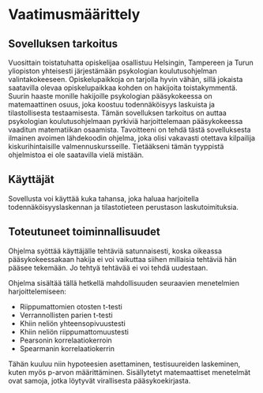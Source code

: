 # Vaatimusmäärittely

## Sovelluksen tarkoitus

Vuosittain toistatuhatta opiskelijaa osallistuu Helsingin, Tampereen ja Turun yliopiston yhteisesti järjestämään psykologian koulutusohjelman valintakokeeseen. Opiskelupaikkoja on tarjolla hyvin vähän, sillä jokaista saatavilla olevaa opiskelupaikkaa kohden on hakijoita toistakymmentä. Suurin haaste monille hakijoille psykologian pääsykokeessa on matemaattinen osuus, joka koostuu todennäköisyys laskuista ja tilastollisesta testaamisesta. Tämän sovelluksen tarkoitus on auttaa psykologian koulutusohjelmaan pyrkiviä harjoittelemaan pääsykokeessa vaaditun matematiikan osaamista. Tavoitteeni on tehdä tästä sovelluksesta ilmainen avoimen lähdekoodin ohjelma, joka olisi vakavasti otettava kilpailija kiskurihintaisille valmennuskursseille. Tietääkseni tämän tyyppistä ohjelmistoa ei ole saatavilla vielä mistään.

## Käyttäjät

Sovellusta voi käyttää kuka tahansa, joka haluaa harjoitella todennäköisyyslaskennan ja tilastotieteen perustason laskutoimituksia. 

## Toteutuneet toiminnallisuudet

Ohjelma syöttää käyttäjälle tehtäviä satunnaisesti, koska oikeassa pääsykokeessakaan hakija ei voi vaikuttaa siihen millaisia tehtäviä hän pääsee tekemään. Jo tehtyä tehtävää ei voi tehdä uudestaan.

Ohjelma sisältää tällä hetkellä mahdollisuuden seuraavien menetelmien harjoittelemiseen: 
* Riippumattomien otosten t-testi
* Verrannollisten parien t-testi
* Khiin neliön yhteensopivuustesti
* Khiin neliön riippumattomuustesti
* Pearsonin korrelaatiokerroin
* Spearmanin korrelaatiokerrin

Tähän kuuluu niin hypoteesien asettaminen, testisuureiden laskeminen, kuten myös p-arvon määrittäminen. Sisällytetyt matemaattiset menetelmät ovat samoja, jotka löytyvät virallisesta pääsykoekirjasta. 

